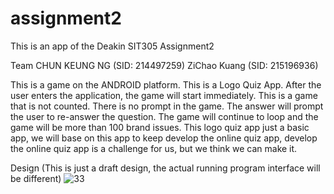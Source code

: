 # assignment2

This is an app of the Deakin SIT305 Assignment2

Team
CHUN KEUNG NG (SID: 214497259)
ZiChao Kuang (SID: 215196936)

This is a game on the ANDROID platform. This is a Logo Quiz App. After the user enters the application, the game will start immediately. This is a game that is not counted. There is no prompt in the game. The answer will prompt the user to re-answer the question. The game will continue to loop and the game will be more than 100 brand issues. This logo quiz app just a basic app, we will base on this app to keep develop the online quiz app, develop the online quiz app is a challenge for us, but we think we can make it.

Design
(This is just a draft design, the actual running program interface will be different)
![33](https://user-images.githubusercontent.com/39719506/55706503-b5630a00-5a24-11e9-8534-7772870dd8f0.jpg)
